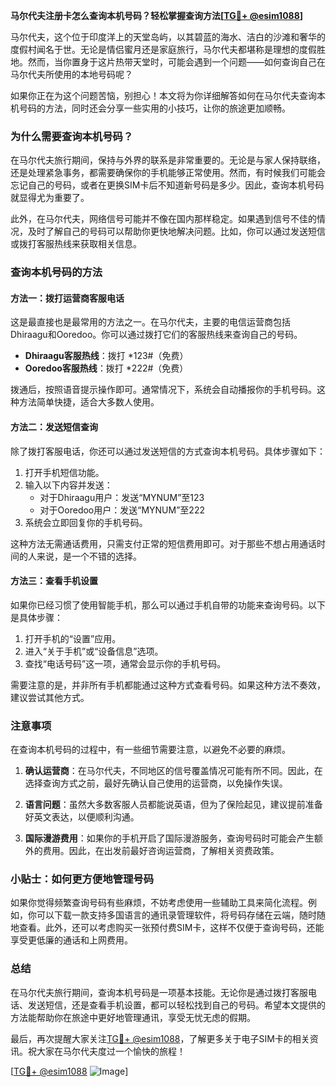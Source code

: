 **马尔代夫注册卡怎么查询本机号码？轻松掌握查询方法[[TG💪+ @esim1088](https://t.me/s/esim1088)]**

马尔代夫，这个位于印度洋上的天堂岛屿，以其碧蓝的海水、洁白的沙滩和奢华的度假村闻名于世。无论是情侣蜜月还是家庭旅行，马尔代夫都堪称是理想的度假胜地。然而，当你置身于这片热带天堂时，可能会遇到一个问题——如何查询自己在马尔代夫所使用的本地号码呢？

如果你正在为这个问题苦恼，别担心！本文将为你详细解答如何在马尔代夫查询本机号码的方法，同时还会分享一些实用的小技巧，让你的旅途更加顺畅。

### 为什么需要查询本机号码？

在马尔代夫旅行期间，保持与外界的联系是非常重要的。无论是与家人保持联络，还是处理紧急事务，都需要确保你的手机能够正常使用。然而，有时候我们可能会忘记自己的号码，或者在更换SIM卡后不知道新号码是多少。因此，查询本机号码就显得尤为重要了。

此外，在马尔代夫，网络信号可能并不像在国内那样稳定。如果遇到信号不佳的情况，及时了解自己的号码可以帮助你更快地解决问题。比如，你可以通过发送短信或拨打客服热线来获取相关信息。

### 查询本机号码的方法

#### 方法一：拨打运营商客服电话

这是最直接也是最常用的方法之一。在马尔代夫，主要的电信运营商包括Dhiraagu和Ooredoo。你可以通过拨打它们的客服热线来查询自己的号码。

- **Dhiraagu客服热线**：拨打 *123#（免费）
- **Ooredoo客服热线**：拨打 *222#（免费）

拨通后，按照语音提示操作即可。通常情况下，系统会自动播报你的手机号码。这种方法简单快捷，适合大多数人使用。

#### 方法二：发送短信查询

除了拨打客服电话，你还可以通过发送短信的方式查询本机号码。具体步骤如下：

1. 打开手机短信功能。
2. 输入以下内容并发送：
   - 对于Dhiraagu用户：发送“MYNUM”至123
   - 对于Ooredoo用户：发送“MYNUM”至222
3. 系统会立即回复你的手机号码。

这种方法无需通话费用，只需支付正常的短信费用即可。对于那些不想占用通话时间的人来说，是一个不错的选择。

#### 方法三：查看手机设置

如果你已经习惯了使用智能手机，那么可以通过手机自带的功能来查询号码。以下是具体步骤：

1. 打开手机的“设置”应用。
2. 进入“关于手机”或“设备信息”选项。
3. 查找“电话号码”这一项，通常会显示你的手机号码。

需要注意的是，并非所有手机都能通过这种方式查看号码。如果这种方法不奏效，建议尝试其他方式。

### 注意事项

在查询本机号码的过程中，有一些细节需要注意，以避免不必要的麻烦。

1. **确认运营商**：在马尔代夫，不同地区的信号覆盖情况可能有所不同。因此，在选择查询方式之前，最好先确认自己使用的运营商，以免操作失误。
   
2. **语言问题**：虽然大多数客服人员都能说英语，但为了保险起见，建议提前准备好英文表达，以便顺利沟通。

3. **国际漫游费用**：如果你的手机开启了国际漫游服务，查询号码时可能会产生额外的费用。因此，在出发前最好咨询运营商，了解相关资费政策。

### 小贴士：如何更方便地管理号码

如果你觉得频繁查询号码有些麻烦，不妨考虑使用一些辅助工具来简化流程。例如，你可以下载一款支持多国语言的通讯录管理软件，将号码存储在云端，随时随地查看。此外，还可以考虑购买一张预付费SIM卡，这样不仅便于查询号码，还能享受更低廉的通话和上网费用。

### 总结

在马尔代夫旅行期间，查询本机号码是一项基本技能。无论你是通过拨打客服电话、发送短信，还是查看手机设置，都可以轻松找到自己的号码。希望本文提供的方法能帮助你在旅途中更好地管理通讯，享受无忧无虑的假期。

最后，再次提醒大家关注[TG💪+ @esim1088](https://t.me/s/esim1088)，了解更多关于电子SIM卡的相关资讯。祝大家在马尔代夫度过一个愉快的旅程！

[[TG💪+ @esim1088](https://t.me/s/esim1088) ![Image](https://i.postimg.cc/4NQfJmqS/Snipaste-2025-05-13-00-14-12.png)]